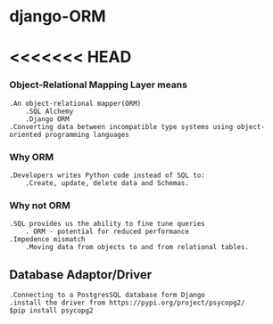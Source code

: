 # django-ORM
<<<<<<< HEAD
=======

### Object-Relational Mapping Layer means
    .An object-relational mapper(ORM)
        .SQL Alchemy
        .Django ORM
    .Converting data between incompatible type systems using object-oriented programming languages
### Why ORM
    .Developers writes Python code instead of SQL to:
        .Create, update, delete data and Schemas.

### Why not ORM
    .SQL provides us the ability to fine tune queries
        . ORM - potential for reduced performance 
    .Impedence mismatch
        .Moving data from objects to and from relational tables.

## Database Adaptor/Driver
    .Connecting to a PostgresSQL database form Django 
    .install the driver from https://pypi.org/project/psycopg2/
    $pip install psycopg2


